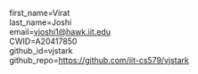 first_name=Virat  
last_name=Joshi  
email=vjoshi1@hawk.iit.edu  
CWID=A20417850  
github_id=vjstark  
github_repo=https://github.com/iit-cs579/vjstark  